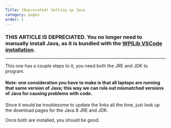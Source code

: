 ```yaml
---
Title: (Deprecated) Setting up Java
category: pages
order: 1
---
```

### THIS ARTICLE IS DEPRECIATED. You no longer need to manually install Java, as it is bundled with the [WPILib VSCode installation](https://github.com/Team2530/Documentation/wiki/Setting-up-VSCode).

***

This one has a couple steps to it, you need both the JRE and JDK to program.

#### Note: one consideration you have to make is that all laptops are running that same version of Java; this way we can rule out mismatched versions of Java for causing problems with code.

Since it would be troublesome to update the links all the time, just look up the download pages for the Java 8 JRE and JDK.

Once both are installed, you should be good.